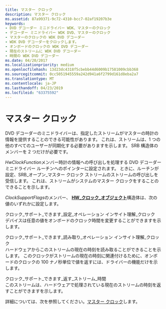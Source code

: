 ```yaml
---
title: マスター クロック
description: マスター クロック
ms.assetid: 87a99371-9c72-4310-bcc7-02af19207b3e
keywords:
- DVD デコーダー ミニドライバー WDK、マスターのクロック
- デコーダー ミニドライバー WDK DVD、マスターのクロック
- マスターのクロックの WDK DVD デコーダー
- WDK DVD デコーダーをクロックします。
- オンボードのクロックの WDK DVD デコーダー
- 現在のストリームに WDK DVD デコーダー
- 時間の WDK DVD デコーダー
ms.date: 04/20/2017
ms.localizationpriority: medium
ms.openlocfilehash: 13d23dc4318f5cbebb44d6009b17581009cbb368
ms.sourcegitcommit: 0cc5051945559a242d941a6f2799d161d8eba2a7
ms.translationtype: MT
ms.contentlocale: ja-JP
ms.lasthandoff: 04/23/2019
ms.locfileid: "63375592"
---
```

# <a name="master-clock"></a>マスター クロック





DVD デコーダーのミニドライバーは、指定したストリームがマスターの時計の情報を提供することのできる可能性があります。 これは、ストリームは、1 つの他のすべてのユーザーが同期化する必要がありますを示します。 SRB 構造体のメンバーを 2 つだけが必要です。

*HwClockFunction*メンバー時計の情報への呼び出しを処理する DVD デコーダー ミニドライバー ルーチンへのポインターに設定されます。 ときに、ルーチンが設定、SRB\_オープン\_マスター クロック ストリームのストリームの呼び出しを受信します。 これは、ストリームがシステムのマスター クロックをすることのできることを示します。

*ClockSupportFlags*のメンバー、 [ **HW\_クロック\_オブジェクト**](https://msdn.microsoft.com/library/windows/hardware/ff559671)構造体は、次の値のいずれかに設定します。

<a href="" id="clock-support-can-set-onboard-clock"></a>クロック\_サポート\_できます\_設定\_オペレーション インサイト理解\_クロック  
デバイスは任意の値をオンボードのクロック時間を変更することができますを示します。

<a href="" id="clock-support-can-read-onboard-clock"></a>クロック\_サポート\_できます\_読み取り\_オペレーション インサイト理解\_クロック  
ハードウェアからこのストリームの現在の時刻を読み取ることができることを示します。 このクロックがストリームの現在の時刻に関連付けるために、オンボードのクロックの 100 ナノ秒単位で値を返すには、ドライバーの機能だけを示します。

<a href="" id="clock-support-can-return-stream-time"></a>クロック\_サポート\_できます\_返す\_ストリーム\_時間  
このストリームは、ハードウェアで処理されている現在のストリームの時刻を返すことができますを示します。

詳細については、次を参照してください。[マスター クロック](master-clocks.md)します。

 

 




